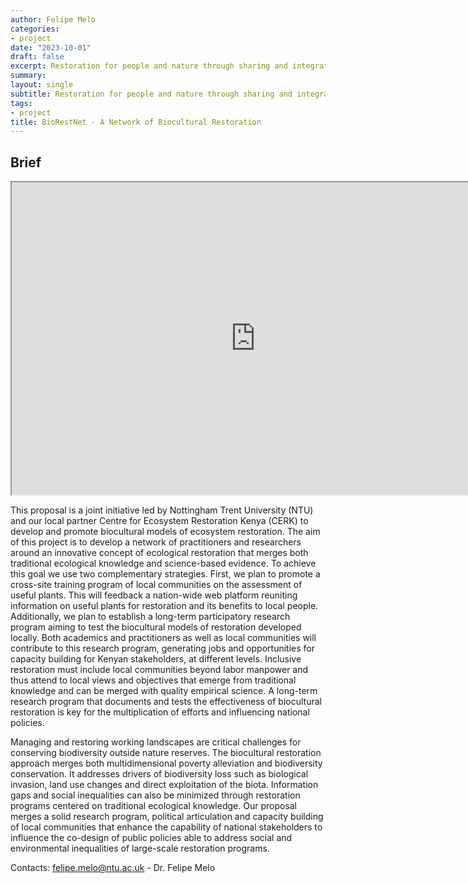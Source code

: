 ```yaml
---
author: Felipe Melo
categories:
- project
date: "2023-10-01"
draft: false
excerpt: Restoration for people and nature through sharing and integrating knowledge
summary: 
layout: single
subtitle: Restoration for people and nature through sharing and integrating knowledge
tags:
- project
title: BioRestNet - A Network of Biocultural Restoration
---
```


## Brief

<iframe width="780" height="500" class="slide-deck" src="https://ecoaplic.org/slides_aulas/apresentacoes/biorestnet.html#/title-slide"></iframe>

This proposal is a joint initiative led by Nottingham Trent University (NTU) and our local partner Centre for Ecosystem Restoration Kenya (CERK) to develop and promote biocultural models of ecosystem restoration. The aim of this project is to develop a network of practitioners and researchers around an innovative concept of ecological restoration that merges both traditional ecological knowledge and science-based evidence. To achieve this goal we use two complementary strategies. First, we plan to promote a cross-site training program of local communities on the assessment of useful plants. This will feedback a nation-wide web platform reuniting information on useful plants for restoration and its benefits to local people. Additionally, we plan to establish a long-term participatory research program aiming to test the biocultural models of restoration developed locally. Both academics and practitioners as well as local communities will contribute to this research program, generating jobs and opportunities for capacity building for Kenyan stakeholders, at different levels. Inclusive restoration must include local communities beyond labor manpower and thus attend to local views and objectives that emerge from traditional knowledge and can be merged with quality empirical science. A long-term research program that documents and tests the effectiveness of biocultural restoration is key for the multiplication of efforts and influencing national policies. 

Managing and restoring working landscapes are critical challenges for conserving biodiversity outside nature reserves. The biocultural restoration approach merges both multidimensional poverty alleviation and biodiversity conservation. It addresses drivers of biodiversity loss such as biological invasion, land use changes  and direct exploitation of the biota. Information gaps and social inequalities can also be minimized through restoration programs centered on traditional ecological knowledge. Our proposal merges a solid research program, political articulation and capacity building of local communities that enhance the capability of national stakeholders to influence the co-design of public policies able to address social and environmental inequalities of large-scale restoration programs.


Contacts: <felipe.melo@ntu.ac.uk>  - Dr. Felipe Melo
         

